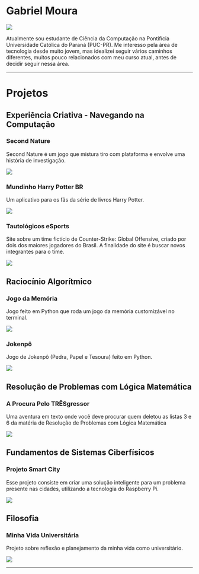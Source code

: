 # Gabriel Moura
<img src="./images/perfil.png"/>

Atualmente sou estudante de Ciência da Computação na Pontifícia Universidade Católica do Paraná (PUC-PR).
Me interesso pela área de tecnologia desde muito jovem, mas idealizei seguir vários caminhos diferentes, muitos
pouco relacionados com meu curso atual, antes de decidir seguir nessa área.

<hr/>

# Projetos

## Experiência Criativa - Navegando na Computação

### Second Nature
Second Nature é um jogo que mistura tiro com plataforma e envolve uma história de investigação.
<p><img src="./images/secondnature.png"></p>

### Mundinho Harry Potter BR
Um aplicativo para os fãs da série de livros Harry Potter.

<p> <img src="./images/mhpbr.png"></p>

### Tautológicos eSports
Site sobre um time fictício de Counter-Strike: Global Offensive, criado por dois dos maiores jogadores do Brasil.
A finalidade do site é buscar novos integrantes para o time.

<p> <img src="./images/tautologicos.png"></p>

## Raciocínio Algorítmico

### Jogo da Memória
Jogo feito em Python que roda um jogo da memória customizável no terminal.

<p> <img src="./images/memoria.png"> </p>

### Jokenpô
Jogo de Jokenpô (Pedra, Papel e Tesoura) feito em Python.
<p> <img src="./images/jokenpo.png"> </p>

## Resolução de Problemas com Lógica Matemática

### A Procura Pelo TRÊSgressor
Uma aventura em texto onde você deve procurar quem deletou as listas 3 e 6 da matéria
de Resolução de Problemas com Lógica Matemática
<p> <img src="./images/detetive.png"> </p>


## Fundamentos de Sistemas Ciberfísicos

### Projeto Smart City
Esse projeto consiste em criar uma solução inteligente para um problema presente nas cidades,
utilizando a tecnologia do Raspberry Pi.
<p> <img src="./images/smartcity.png"> </p>

## Filosofia

### Minha Vida Universitária
Projeto sobre reflexão e planejamento da minha vida como universitário.
<p> <img src="./images/pvu.png"> </p>

<hr/>




